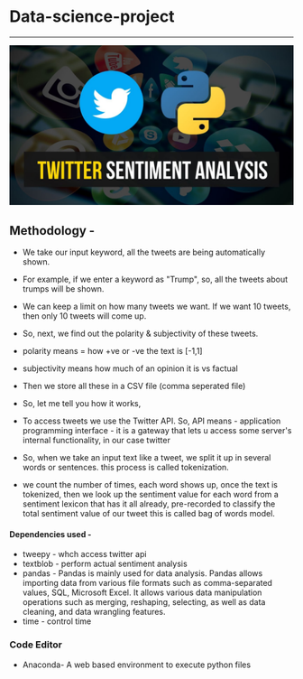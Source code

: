 # Data-science-project

<hr>

![](https://github.com/avs-abhishek123/Twitter-Sentimental-Analysis/blob/master/avsa_Twitter_sentimental_analysis/maxresdefault.jpg)

## Methodology - 

- We take our input keyword, all the tweets are being automatically shown. 
- For example, if we enter a keyword as "Trump", so, all the tweets about trumps will be shown. 
- We can keep a limit on how many tweets we want. If we want 10 tweets, then only 10 tweets will come up.
- So, next, we find out the polarity & subjectivity of these tweets.
- polarity means = how +ve or -ve the text is [-1,1]
- subjectivity means how much of an opinion it is vs factual
- Then we store all these in a CSV file (comma seperated file)

- So, let me tell you how it works,
- To access tweets we use the  Twitter API. So, API means - application programming interface - it is a gateway that lets u access some server's internal functionality, in our case twitter
- So, when we take an input text like a tweet, we split it up in several words or sentences. this process is called tokenization. 
- we count the number of times, each word shows up, once the text is tokenized, then we look up the sentiment value for each word from a sentiment lexicon that has it all already, pre-recorded to classify the total sentiment value of our tweet
this is called bag of words model. 

#### Dependencies used - 
- tweepy - whch access twitter api
- textblob - perform actual sentiment analysis
- pandas  - Pandas is mainly used for data analysis. Pandas allows importing data from various file formats such as comma-separated values, SQL, Microsoft Excel. It allows various data manipulation operations such as merging, reshaping, selecting, as well as data cleaning, and data wrangling features.
- time - control time

### Code Editor
- Anaconda- A web based environment to execute python files
